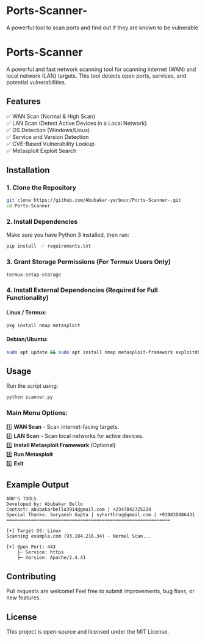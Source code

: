 # Ports-Scanner-
A powerful tool to scan ports and find out if they are known to be vulnerable 
# **Ports-Scanner**  

A powerful and fast network scanning tool for scanning internet (WAN) and local network (LAN) targets. This tool detects open ports, services, and potential vulnerabilities.  

## **Features**  
✅ WAN Scan (Normal & High Scan)  
✅ LAN Scan (Detect Active Devices in a Local Network)  
✅ OS Detection (Windows/Linux)  
✅ Service and Version Detection  
✅ CVE-Based Vulnerability Lookup  
✅ Metasploit Exploit Search  

## **Installation**  

### **1. Clone the Repository**  
```sh
git clone https://github.com/Abubakar-yerbour/Ports-Scanner-.git
cd Ports-Scanner
```

### **2. Install Dependencies**  
Make sure you have Python 3 installed, then run:  
```sh
pip install -r requirements.txt
```

### **3. Grant Storage Permissions (For Termux Users Only)**  
```sh
termux-setup-storage
```

### **4. Install External Dependencies (Required for Full Functionality)**  

#### **Linux / Termux:**  
```sh
pkg install nmap metasploit
```

#### **Debian/Ubuntu:**  
```sh
sudo apt update && sudo apt install nmap metasploit-framework exploitdb
```

## **Usage**  
Run the script using:  
```sh
python scanner.py
```

### **Main Menu Options:**  
1️⃣ **WAN Scan** - Scan internet-facing targets.  
2️⃣ **LAN Scan** - Scan local networks for active devices.  
3️⃣ **Install Metasploit Framework** (Optional)  
4️⃣ **Run Metasploit**  
5️⃣ **Exit**  

## **Example Output**  
```
ABU'S TOOLS
Developed by: Abubakar Bello
Contact: abubakarbello3914@gmail.com | +2347042725224
Special Thanks: Suryansh Gupta | syhsrthrug@gmail.com | +919839486431
============================================================

[+] Target OS: Linux
Scanning example.com (93.184.216.34) - Normal Scan...

[+] Open Port: 443
    ├─ Service: https
    ├─ Version: Apache/2.4.41
```

## **Contributing**  
Pull requests are welcome! Feel free to submit improvements, bug fixes, or new features.  

## **License**  
This project is open-source and licensed under the MIT License.
